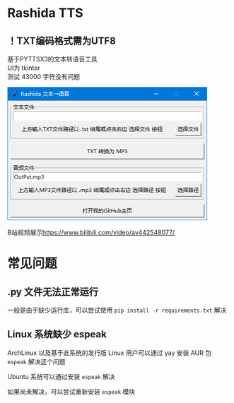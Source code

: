 # Rashida TTS

## ！TXT编码格式需为UTF8

基于PYTTSX3的文本转语音工具  
UI为 tkinter  
测试 43000 字符没有问题  

![界面展示](Snipaste_2023-04-15_15-39-20.png "界面展示")

B站视频展示<https://www.bilibili.com/video/av442548077/>

# 常见问题

## .py 文件无法正常运行

一般是由于缺少运行库，可以尝试使用 `pip install -r requirements.txt` 解决

## Linux 系统缺少 espeak

ArchLinux 以及基于此系统的发行版 Linux 用户可以通过 yay 安装 AUR 包 `espeak` 解决这个问题

Ubuntu 系统可以通过安装 `espeak` 解决

如果尚未解决，可以尝试重新安装 `espeak` 模块
